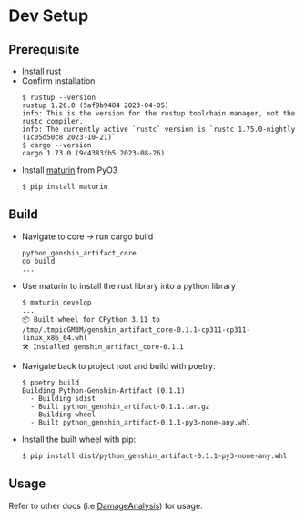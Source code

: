 # Dev Setup

## Prerequisite

- Install [rust](https://www.rust-lang.org/tools/install)
- Confirm installation
  ```
  $ rustup --version
  rustup 1.26.0 (5af9b9484 2023-04-05)
  info: This is the version for the rustup toolchain manager, not the rustc compiler.
  info: The currently active `rustc` version is `rustc 1.75.0-nightly (1c05d50c8 2023-10-21)`
  $ cargo --version
  cargo 1.73.0 (9c4383fb5 2023-08-26)
  ```
- Install [maturin](https://github.com/PyO3/maturin) from PyO3
  ```
  $ pip install maturin
  ```


## Build

- Navigate to core -> run cargo build
  ```
  python_genshin_artifact_core
  go build
  ...
  ```
- Use maturin to install the rust library into a python library
  ```
  $ maturin develop
  ...
  📦 Built wheel for CPython 3.11 to /tmp/.tmpicGM3M/genshin_artifact_core-0.1.1-cp311-cp311-linux_x86_64.whl
  🛠 Installed genshin_artifact_core-0.1.1
  ```
- Navigate back to project root and build with poetry:
  ```
  $ poetry build
  Building Python-Genshin-Artifact (0.1.1)
    - Building sdist
    - Built python_genshin_artifact-0.1.1.tar.gz
    - Building wheel
    - Built python_genshin_artifact-0.1.1-py3-none-any.whl
  ```
- Install the built wheel with pip:
  ```
  $ pip install dist/python_genshin_artifact-0.1.1-py3-none-any.whl
  ```


## Usage

Refer to other docs (i.e [DamageAnalysis](DamageAnalysis.md)) for usage.
